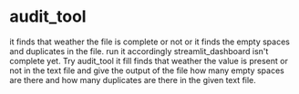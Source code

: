# audit_tool
it finds that weather the file is complete or not or it finds the empty spaces and duplicates in the file.
run it accordingly streamlit_dashboard isn't complete yet. Try audit_tool it fill finds that weather the value is present or not in the text file and give the output of the file how many empty spaces are there and how many duplicates are there in the given text file.
